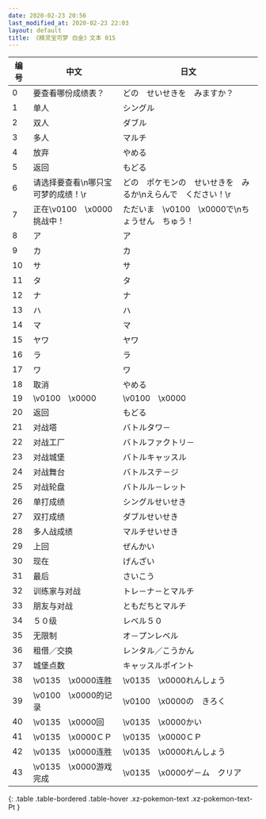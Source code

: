 ```yaml
---
date: 2020-02-23 20:56
last_modified_at: 2020-02-23 22:03
layout: default
title: 《精灵宝可梦 白金》文本 015
---
```

| 编号 | 中文 | 日文 |
| ---- | ---- | ---- |
| 0 | 要查看哪份成绩表？ | どの　せいせきを　みますか？ |
| 1 | 单人 | シングル |
| 2 | 双人 | ダブル |
| 3 | 多人 | マルチ |
| 4 | 放弃 | やめる |
| 5 | 返回 | もどる |
| 6 | 请选择要查看\n哪只宝可梦的成绩！\r | どの　ポケモンの　せいせきを　みるか\nえらんで　ください！\r |
| 7 | 正在\v0100　\x0000挑战中！ | ただいま　\v0100　\x0000で\nちょうせん　ちゅう！ |
| 8 | ア | ア |
| 9 | カ | カ |
| 10 | サ | サ |
| 11 | タ | タ |
| 12 | ナ | ナ |
| 13 | ハ | ハ |
| 14 | マ | マ |
| 15 | ヤワ | ヤワ |
| 16 | ラ | ラ |
| 17 | ワ | ワ |
| 18 | 取消 | やめる |
| 19 | \v0100　\x0000 | \v0100　\x0000 |
| 20 | 返回 | もどる |
| 21 | 对战塔 | バトルタワ－ |
| 22 | 对战工厂 | バトルファクトリ－ |
| 23 | 对战城堡 | バトルキャッスル |
| 24 | 对战舞台 | バトルステ－ジ |
| 25 | 对战轮盘 | バトルル－レット |
| 26 | 单打成绩 | シングルせいせき |
| 27 | 双打成绩 | ダブルせいせき |
| 28 | 多人战成绩 | マルチせいせき |
| 29 | 上回 | ぜんかい |
| 30 | 现在 | げんざい |
| 31 | 最后 | さいこう |
| 32 | 训练家与对战 | トレ－ナ－とマルチ |
| 33 | 朋友与对战 | ともだちとマルチ |
| 34 | ５０级 | レベル５０ |
| 35 | 无限制 | オ－プンレベル |
| 36 | 租借／交换 | レンタル／こうかん |
| 37 | 城堡点数 | キャッスルポイント |
| 38 | \v0135　\x0000连胜 | \v0135　\x0000れんしょう |
| 39 | \v0100　\x0000的记录 | \v0100　\x0000の　きろく |
| 40 | \v0135　\x0000回 | \v0135　\x0000かい |
| 41 | \v0135　\x0000ＣＰ | \v0135　\x0000ＣＰ |
| 42 | \v0135　\x0000连胜 | \v0135　\x0000れんしょう |
| 43 | \v0135　\x0000游戏完成 | \v0135　\x0000ゲ－ム　クリア |
{: .table .table-bordered .table-hover .xz-pokemon-text .xz-pokemon-text-Pt }